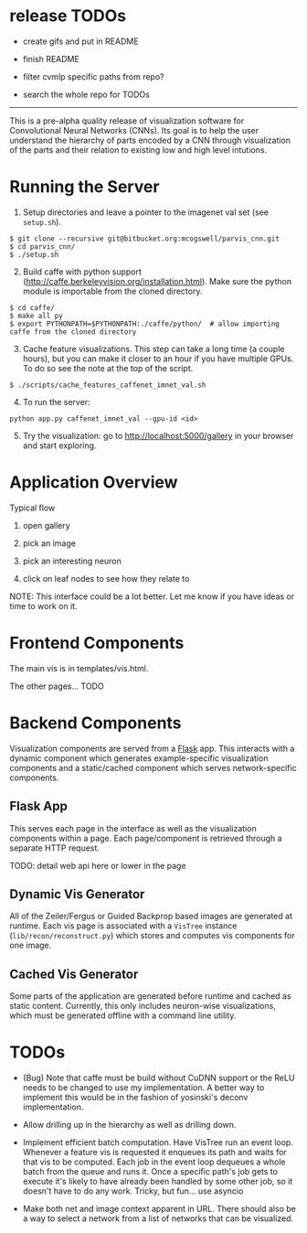 release TODOs
===

* create gifs and put in README

* finish README

* filter cvmlp specific paths from repo?

* search the whole repo for TODOs


---


This is a pre-alpha quality release of visualization software for Convolutional Neural Networks (CNNs).
Its goal is to help the user understand the hierarchy of parts encoded by a CNN through
visualization of the parts and their relation to existing low and high level intutions.


Running the Server
===

1. Setup directories and leave a pointer to the imagenet val set (see `setup.sh`).
```
$ git clone --recursive git@bitbucket.org:mcogswell/parvis_cnn.git
$ cd parvis_cnn/
$ ./setup.sh
```

2. Build caffe with python support (http://caffe.berkeleyvision.org/installation.html).
Make sure the python module is importable from the cloned directory.
```
$ cd caffe/
$ make all py
$ export PYTHONPATH=$PYTHONPATH:./caffe/python/  # allow importing caffe from the cloned directory
```

3. Cache feature visualizations. This step can take a long
time (a couple hours), but you can make it closer to an hour
if you have multiple GPUs. To do so see the note at the
top of the script.
```
$ ./scripts/cache_features_caffenet_imnet_val.sh
```

4. To run the server:
```
python app.py caffenet_imnet_val --gpu-id <id>
```

5. Try the visualization: go to [http://localhost:5000/gallery](http://localhost:5000/gallery) in your browser and start exploring.


Application Overview
===

Typical flow

1. open gallery

2. pick an image

3. pick an interesting neuron

4. click on leaf nodes to see how they relate to 


NOTE: This interface could be a lot better. Let me know if you have ideas or
time to work on it.


Frontend Components
===

The main vis is in templates/vis.html.

The other pages... TODO


Backend Components
===

Visualization components are served from a [Flask](http://flask.pocoo.org/) app.
This interacts with a dynamic component which generates example-specific
visualization components and a static/cached component which serves network-specific
components.

Flask App
---
This serves each page in the interface as well as the visualization components within a page.
Each page/component is retrieved through a separate HTTP request.

TODO: detail web api here or lower in the page


Dynamic Vis Generator
---
All of the Zeiler/Fergus or Guided Backprop based images are generated at
runtime. Each vis page is associated with a `VisTree` instance (`lib/recon/reconstruct.py`) 
which stores and computes vis components for one image.


Cached Vis Generator
---
Some parts of the application are generated before runtime and cached
as static content. Currently, this only includes neuron-wise visualizations,
which must be generated offline with a command line utility.



TODOs
===

* (Bug) Note that caffe must be build without CuDNN support or the ReLU needs to
  be changed to use my implementation. A better way to implement this would
  be in the fashion of yosinski's deconv implementation.

* Allow drilling up in the hierarchy as well as drilling down.

* Implement efficient batch computation. Have VisTree run an event loop.
  Whenever a feature vis is requested it enqueues its path
  and waits for that vis to be computed. Each job in the event loop
  dequeues a whole batch from the queue and runs it. Once a specific path's
  job gets to execute it's likely to have already been handled by some other
  job, so it doesn't have to do any work. Tricky, but fun... use asyncio

* Make both net and image context apparent in URL. There should also be a way to
  select a network from a list of networks that can be visualized.
